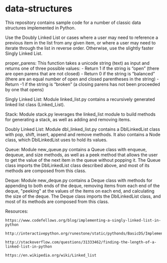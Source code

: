 # data-structures

This repository contains sample code for a number of classic data structures
implemented in Python.

Use the Doubly Linked List or cases where a user may need to reference a
previous item in the list from any given item, or where a user may need to
iterate through the list in reverse order. Otherwise, use the slightly faster
Singly Linked List.

proper_parens:
    This function takes a unicode string (text) as input and returns one of three possible values:
      - Return 1 if the string is “open” (there are open parens that are not closed)
      - Return 0 if the string is “balanced” (there are an equal number of open and closed parentheses in the string)
      - Return -1 if the string is “broken” (a closing parens has not been proceeded by one that opens)

Singly Linked List:
    Module linked_list.py contains a recursively generated linked list class
    (Linked_List).

Stack:
    Module stack.py leverages the linked_list module to build methods for
    generating a stack, as well as adding and removing items.

Doubly Linked List:
    Module dbl_linked_list.py contains a DblLinkedList class with pop, shift,
    insert, append and remove methods. It also contains a Node class, which
    DblLinkedList uses to hold its values.

Queue:
    Module new_queue.py contains a Queue class with enqueue, dequeue, and size
    methods, as well as a peek method that allows the user to get the value of
    the next item in the queue without popping it. The Queue class imports the
    DblLinkedList class described above, and most of its methods are composed
    from this class.

Deque:
    Module new_deque.py contains a Deque class with methods for appending to
    both ends of the deque, removing items from each end of the deque, "peeking"
    at the values of the items on each end, and calculating the size of the
    deque. The Deque class imports the DblLinkedList class, and most of its
    methods are composed from this class.


Resources:

    https://www.codefellows.org/blog/implementing-a-singly-linked-list-in-python

    http://interactivepython.org/runestone/static/pythonds/BasicDS/ImplementinganUnorderedListLinkedLists.html

    http://stackoverflow.com/questions/31333462/finding-the-length-of-a-linked-list-in-python

    https://en.wikipedia.org/wiki/Linked_list
